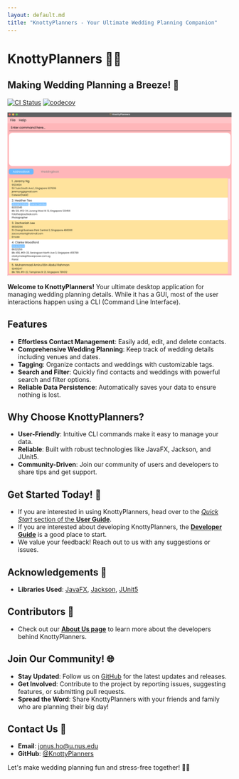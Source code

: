 ```yaml
---
layout: default.md
title: "KnottyPlanners - Your Ultimate Wedding Planning Companion"
---
```


# KnottyPlanners 💍🎀
## Making Wedding Planning a Breeze! 🎉

[![CI Status](https://github.com/se-edu/addressbook-level3/workflows/Java%20CI/badge.svg)](https://github.com/AY2425S1-CS2103T-W13-4/tp/actions)
[![codecov](https://codecov.io/gh/se-edu/addressbook-level3/branch/master/graph/badge.svg)](https://app.codecov.io/gh/AY2425S1-CS2103T-W13-4/tp)

![Ui](images/Ui2.png)

**Welcome to KnottyPlanners!** Your ultimate desktop application for managing wedding planning details. While it has a GUI, most of the user interactions happen using a CLI (Command Line Interface).

## Features

- **Effortless Contact Management**: Easily add, edit, and delete contacts.
- **Comprehensive Wedding Planning**: Keep track of wedding details including venues and dates.
- **Tagging**: Organize contacts and weddings with customizable tags.
- **Search and Filter**: Quickly find contacts and weddings with powerful search and filter options.
- **Reliable Data Persistence**: Automatically saves your data to ensure nothing is lost.

## Why Choose KnottyPlanners?

- **User-Friendly**: Intuitive CLI commands make it easy to manage your data.
- **Reliable**: Built with robust technologies like JavaFX, Jackson, and JUnit5.
- **Community-Driven**: Join our community of users and developers to share tips and get support.

## Get Started Today! 🎉
* If you are interested in using KnottyPlanners, head over to the [_Quick Start_ section of the **User Guide**](UserGuide.html#quick-start-non-technical-users).
* If you are interested about developing KnottyPlanners, the [**Developer Guide**](DeveloperGuide.html) is a good place to start.
* We value your feedback! Reach out to us with any suggestions or issues.

## Acknowledgements 🙏

- **Libraries Used**: [JavaFX](https://openjfx.io/), [Jackson](https://github.com/FasterXML/jackson), [JUnit5](https://github.com/junit-team/junit5)

## Contributors 🌟

* Check out our [**About Us page**](AboutUs.html) to learn more about the developers behind KnottyPlanners.

## Join Our Community! 🌐

- **Stay Updated**: Follow us on [GitHub](https://github.com/AY2425S1-CS2103T-W13-4/tp) for the latest updates and releases.
- **Get Involved**: Contribute to the project by reporting issues, suggesting features, or submitting pull requests.
- **Spread the Word**: Share KnottyPlanners with your friends and family who are planning their big day!

## Contact Us 📧

- **Email**: jonus.ho@u.nus.edu
- **GitHub**: [@KnottyPlanners](https://github.com/orgs/AY2425S1-CS2103T-W13-4/people)

Let's make wedding planning fun and stress-free together! 🎊💖
